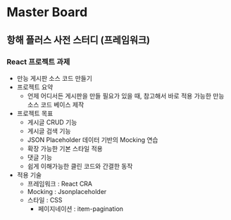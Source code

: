 # Master Board

## 항해 플러스 사전 스터디 (프레임워크)
### React 프로젝트 과제
- 만능 게시판 소스 코드 만들기
- 프로젝트 요약
  - 언제 어디서든 게시판을 만들 필요가 있을 때, 참고해서 바로 적용 가능한 만능 소스 코드 베이스 제작
- 프로젝트 목표
  - 게시글 CRUD 기능
  - 게시글 검색 기능
  - JSON Placeholder 데이터 기반의 Mocking 연습
  - 확장 가능한 기본 스타일 적용
  - 댓글 기능
  - 쉽게 이해가능한 클린 코드와 간결한 동작
- 적용 기술
  - 프레임워크 : React CRA
  - Mocking : Jsonplaceholder
  - 스타일 : CSS
    - 페이지네이션 : item-pagination
